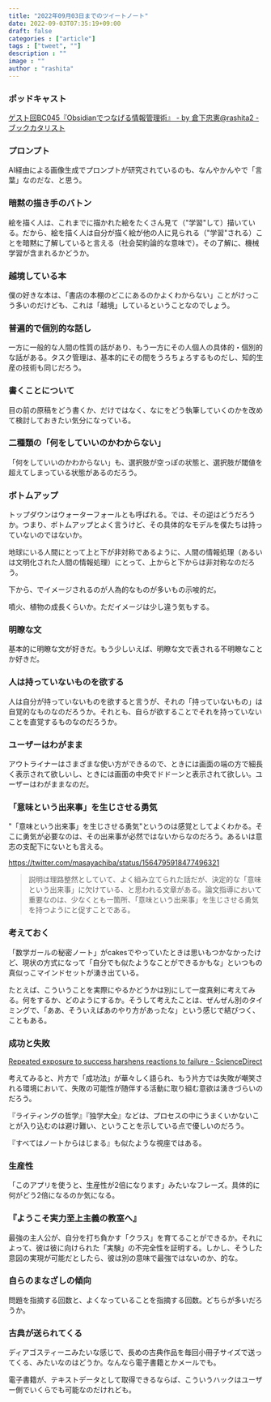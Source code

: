 ```yaml
---
title: "2022年09月03日までのツイートノート"
date: 2022-09-03T07:35:19+09:00
draft: false
categories : ["article"]
tags : ["tweet", ""]
description : ""
image : ""
author : "rashita"
---
```


### ポッドキャスト

[ゲスト回BC045『Obsidianでつなげる情報管理術』 - by 倉下忠憲@rashita2 - ブックカタリスト](https://bookcatalyst.substack.com/p/bc045obsidian?utm_source=substack&utm_medium=email#details)


### プロンプト

AI経由による画像生成でプロンプトが研究されているのも、なんやかんやで「言葉」なのだな、と思う。

### 暗黙の描き手のバトン

絵を描く人は、これまでに描かれた絵をたくさん見て（"学習"して）描いている。だから、絵を描く人は自分が描く絵が他の人に見られる（"学習"される）ことを暗黙に了解していると言える（社会契約論的な意味で）。その了解に、機械学習が含まれるかどうか。

### 越境している本

僕の好きな本は、「書店の本棚のどこにあるのかよくわからない」ことがけっこう多いのだけども、これは「越境」しているということなのでしょう。

### 普遍的で個別的な話し

一方に一般的な人間の性質の話があり、もう一方にその人個人の具体的・個別的な話がある。タスク管理は、基本的にその間をうろちょろするものだし、知的生産の技術も同じだろう。

### 書くことについて

目の前の原稿をどう書くか、だけではなく、なにをどう執筆していくのかを改めて検討しておきたい気分になっている。

### 二種類の「何をしていいのかわからない」

「何をしていいのかわからない」も、選択肢が空っぽの状態と、選択肢が閾値を超えてしまっている状態があるのだろう。

### ボトムアップ

トップダウンはウォーターフォールとも呼ばれる。では、その逆はどうだろうか。つまり、ボトムアップとよく言うけど、その具体的なモデルを僕たちは持っていないのではないか。

地球にいる人間にとって上と下が非対称であるように、人間の情報処理（あるいは文明化された人間の情報処理）にとって、上からと下からは非対称なのだろう。

下から、でイメージされるのが人為的なものが多いもの示唆的だ。

噴火、植物の成長くらいか。ただイメージは少し違う気もする。

### 明瞭な文

基本的に明瞭な文が好きだ。もう少しいえば、明瞭な文で表される不明瞭なことか好きだ。

### 人は持っていないものを欲する

人は自分が持っていないものを欲すると言うが、それの「持っていないもの」は自覚的なものなのだろうか。それとも、自らが欲することでそれを持っていないことを直覚するものなのだろうか。

### ユーザーはわがまま

アウトライナーはさまざまな使い方ができるので、ときには画面の端の方で細長く表示されて欲しいし、ときには画面の中央でドドーンと表示されて欲しい。ユーザーはわがままなのだ。


### 「意味という出来事」を生じさせる勇気

"「意味という出来事」を生じさせる勇気"というのは感覚としてよくわかる。そこに勇気が必要なのは、その出来事が必然ではないからなのだろう。あるいは意志の支配下にないとも言える。

https://twitter.com/masayachiba/status/1564795918477496321

>説明は理路整然としていて、よく組み立てられた話だが、決定的な「意味という出来事」に欠けている、と思われる文章がある。論文指導において重要なのは、少なくとも一箇所、「意味という出来事」を生じさせる勇気を持つようにと促すことである。

### 考えておく

「数学ガールの秘密ノート」がcakesでやっていたときは思いもつかなかったけど、現状の方式になって「自分でも似たようなことができるかもな」といつもの真似っこマインドセットが湧き出ている。

たとえば、こういうことを実際にやるかどうかは別にして一度真剣に考えてみる。何をするか、どのようにするか。そうして考えたことは、ぜんぜん別のタイミングで、「ああ、そういえばあのやり方があったな」という感じで結びつく、こともある。

### 成功と失敗

[Repeated exposure to success harshens reactions to failure - ScienceDirect](https://www.sciencedirect.com/science/article/abs/pii/S0022103122001007?dgcid=rss_sd_all)

考えてみると、片方で「成功法」が華々しく語られ、もう片方では失敗が嘲笑される環境において、失敗の可能性が随伴する活動に取り組む意欲は湧きづらいのだろう。

『ライティングの哲学』『独学大全』などは、プロセスの中にうまくいかないことが入り込むのは避け難い、ということを示している点で優しいのだろう。

『すべてはノートからはじまる』も似たような視座ではある。

### 生産性

「このアプリを使うと、生産性が2倍になります」みたいなフレーズ。具体的に何がどう2倍になるのか気になる。

### 『ようこそ実力至上主義の教室へ』

最強の主人公が、自分を打ち負かす「クラス」を育てることができるか。それによって、彼は彼に向けられた「実験」の不完全性を証明する。しかし、そうした意図の実現が可能だとしたら、彼は別の意味で最強ではないのか、的な。

### 自らのまなざしの傾向

問題を指摘する回数と、よくなっていることを指摘する回数。どちらが多いだろうか。

### 古典が送られてくる

ディアゴスティーニみたいな感じで、長めの古典作品を毎回小冊子サイズで送ってくる、みたいなのはどうか。なんなら電子書籍とかメールでも。

電子書籍が、テキストデータとして取得できるならば、こういうハックはユーザー側でいくらでも可能なのだけれども。